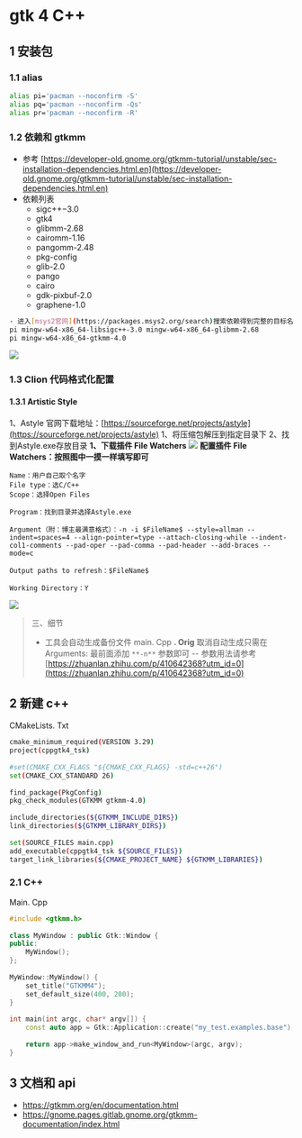 # gtk 4 C++
## 1 安装包
### 1.1 alias
```bash
alias pi='pacman --noconfirm -S'
alias pq='pacman --noconfirm -Qs'
alias pr='pacman --noconfirm -R'
```
### 1.2 依赖和 gtkmm
- 参考 [https://developer-old.gnome.org/gtkmm-tutorial/unstable/sec-installation-dependencies.html.en](https://developer-old.gnome.org/gtkmm-tutorial/unstable/sec-installation-dependencies.html.en)
- 依赖列表
    - sigc++−3.0
    - gtk4
    - glibmm-2.68
    - cairomm-1.16
    - pangomm-2.48
    - pkg-config
    - glib-2.0
    - pango
    - cairo
    - gdk-pixbuf-2.0
    - graphene-1.0
```bash
- 进入[msys2官网](https://packages.msys2.org/search)搜索依赖得到完整的目标名 (带 **mingw-w64-x86_64** 前缀的)
pi mingw-w64-x86_64-libsigc++-3.0 mingw-w64-x86_64-glibmm-2.68
pi mingw-w64-x86_64-gtkmm-4.0
```
![](imgs/C++&gtk4的windows环境gtkmm4-clion安装.png)
### 1.3 Clion 代码格式化配置
#### 1.3.1 Artistic Style
1、Astyle 官网下载地址：[https://sourceforge.net/projects/astyle](https://sourceforge.net/projects/astyle)
1、将压缩包解压到指定目录下
2、找到Astyle.exe存放目录
**1、下载插件 File Watchers**
![](imgs/C++&gtk4的windows环境gtkmm4-clion安装-1.png)
**配置插件 File Watchers：按照图中一摸一样填写即可**
```
Name：用户自己取个名字
File type：选C/C++
Scope：选择Open Files

Program：找到目录并选择Astyle.exe

Argument（附：博主最满意格式）：-n -i $FileName$ --style=allman --indent=spaces=4 --align-pointer=type --attach-closing-while --indent-col1-comments --pad-oper --pad-comma --pad-header --add-braces --mode=c

Output paths to refresh：$FileName$

Working Directory：Y
```
![](imgs/C++&gtk4的windows环境gtkmm4-clion安装-4.png)

> 三、细节
> - 工具会自动生成备份文件 main. Cpp **. Orig** 取消自动生成只需在 Arguments: 最前面添加 `**-n**` 参数即可
> -- 参数用法请参考[https://zhuanlan.zhihu.com/p/410642368?utm_id=0](https://zhuanlan.zhihu.com/p/410642368?utm_id=0)
## 2 新建 c++
CMakeLists. Txt
```bash
cmake_minimum_required(VERSION 3.29)  
project(cppgtk4_tsk)  
  
#set(CMAKE_CXX_FLAGS "${CMAKE_CXX_FLAGS} -std=c++26")  
set(CMAKE_CXX_STANDARD 26)  
  
find_package(PkgConfig)  
pkg_check_modules(GTKMM gtkmm-4.0)  
  
include_directories(${GTKMM_INCLUDE_DIRS})  
link_directories(${GTKMM_LIBRARY_DIRS})  
  
set(SOURCE_FILES main.cpp)  
add_executable(cppgtk4_tsk ${SOURCE_FILES})  
target_link_libraries(${CMAKE_PROJECT_NAME} ${GTKMM_LIBRARIES})
```
### 2.1 C++
Main. Cpp
```cpp
#include <gtkmm.h>  
  
class MyWindow : public Gtk::Window {  
public:  
    MyWindow();  
};  
  
MyWindow::MyWindow() {  
    set_title("GTKMM4");  
    set_default_size(400, 200);  
}  
  
int main(int argc, char* argv[]) {  
    const auto app = Gtk::Application::create("my_test.examples.base");  
  
    return app->make_window_and_run<MyWindow>(argc, argv);  
}
```

## 3 文档和 api
- https://gtkmm.org/en/documentation.html
- https://gnome.pages.gitlab.gnome.org/gtkmm-documentation/index.html
